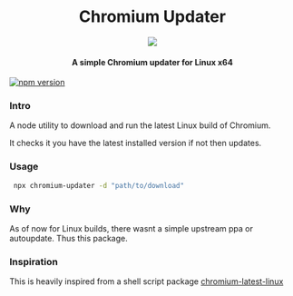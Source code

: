 <h1 align="center">Chromium Updater</h1>
<p align="center">
  <img src="https://user-images.githubusercontent.com/17708702/37238469-eca44114-244c-11e8-95d9-d2b9937f1a25.png"/>
</p>
<h4 align="center">A simple Chromium updater for Linux x64</h4>

[![npm version](https://badge.fury.io/js/chromium-updater.svg)](https://badge.fury.io/js/chromium-updater)

### Intro

A node utility to download and run the latest Linux build of Chromium.

It checks it you have the latest installed version if not then updates.

### Usage

```bash
 npx chromium-updater -d "path/to/download"
```

### Why

As of now for Linux builds, there wasnt a simple upstream ppa or autoupdate. Thus this package.

### Inspiration

This is heavily inspired from a shell script package [chromium-latest-linux](https://github.com/scheib/chromium-latest-linux)
